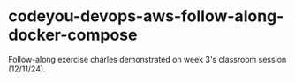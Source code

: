 # codeyou-devops-aws-follow-along-docker-compose
Follow-along exercise charles demonstrated on week 3's classroom session (12/11/24).
